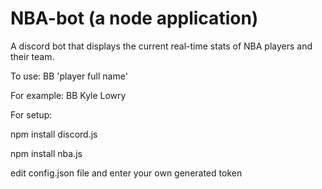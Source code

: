 # NBA-bot (a node application)
A discord bot that displays the current real-time stats of NBA players and their team.

To use:
BB 'player full name'

For example:
BB Kyle Lowry

For setup:

npm install discord.js

npm install nba.js

edit config.json file and enter your own generated token
